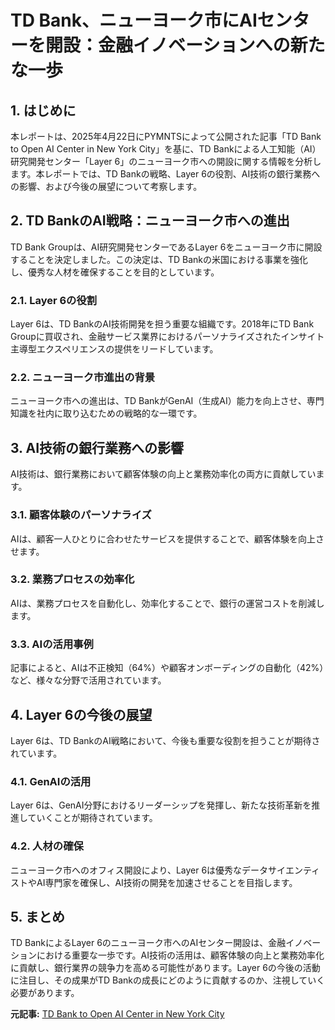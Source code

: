 # TD Bank、ニューヨーク市にAIセンターを開設：金融イノベーションへの新たな一歩

## 1. はじめに

本レポートは、2025年4月22日にPYMNTSによって公開された記事「TD Bank to Open AI Center in New York City」を基に、TD Bankによる人工知能（AI）研究開発センター「Layer 6」のニューヨーク市への開設に関する情報を分析します。本レポートでは、TD Bankの戦略、Layer 6の役割、AI技術の銀行業務への影響、および今後の展望について考察します。

## 2. TD BankのAI戦略：ニューヨーク市への進出

TD Bank Groupは、AI研究開発センターであるLayer 6をニューヨーク市に開設することを決定しました。この決定は、TD Bankの米国における事業を強化し、優秀な人材を確保することを目的としています。

### 2.1. Layer 6の役割

Layer 6は、TD BankのAI技術開発を担う重要な組織です。2018年にTD Bank Groupに買収され、金融サービス業界におけるパーソナライズされたインサイト主導型エクスペリエンスの提供をリードしています。

### 2.2. ニューヨーク市進出の背景

ニューヨーク市への進出は、TD BankがGenAI（生成AI）能力を向上させ、専門知識を社内に取り込むための戦略的な一環です。

## 3. AI技術の銀行業務への影響

AI技術は、銀行業務において顧客体験の向上と業務効率化の両方に貢献しています。

### 3.1. 顧客体験のパーソナライズ

AIは、顧客一人ひとりに合わせたサービスを提供することで、顧客体験を向上させます。

### 3.2. 業務プロセスの効率化

AIは、業務プロセスを自動化し、効率化することで、銀行の運営コストを削減します。

### 3.3. AIの活用事例

記事によると、AIは不正検知（64%）や顧客オンボーディングの自動化（42%）など、様々な分野で活用されています。

## 4. Layer 6の今後の展望

Layer 6は、TD BankのAI戦略において、今後も重要な役割を担うことが期待されています。

### 4.1. GenAIの活用

Layer 6は、GenAI分野におけるリーダーシップを発揮し、新たな技術革新を推進していくことが期待されています。

### 4.2. 人材の確保

ニューヨーク市へのオフィス開設により、Layer 6は優秀なデータサイエンティストやAI専門家を確保し、AI技術の開発を加速させることを目指します。

## 5. まとめ

TD BankによるLayer 6のニューヨーク市へのAIセンター開設は、金融イノベーションにおける重要な一歩です。AI技術の活用は、顧客体験の向上と業務効率化に貢献し、銀行業界の競争力を高める可能性があります。Layer 6の今後の活動に注目し、その成果がTD Bankの成長にどのように貢献するのか、注視していく必要があります。



**元記事:** [TD Bank to Open AI Center in New York City](https://www.pymnts.com/artificial-intelligence-2/2025/td-bank-to-open-ai-center-in-new-york-city/)
